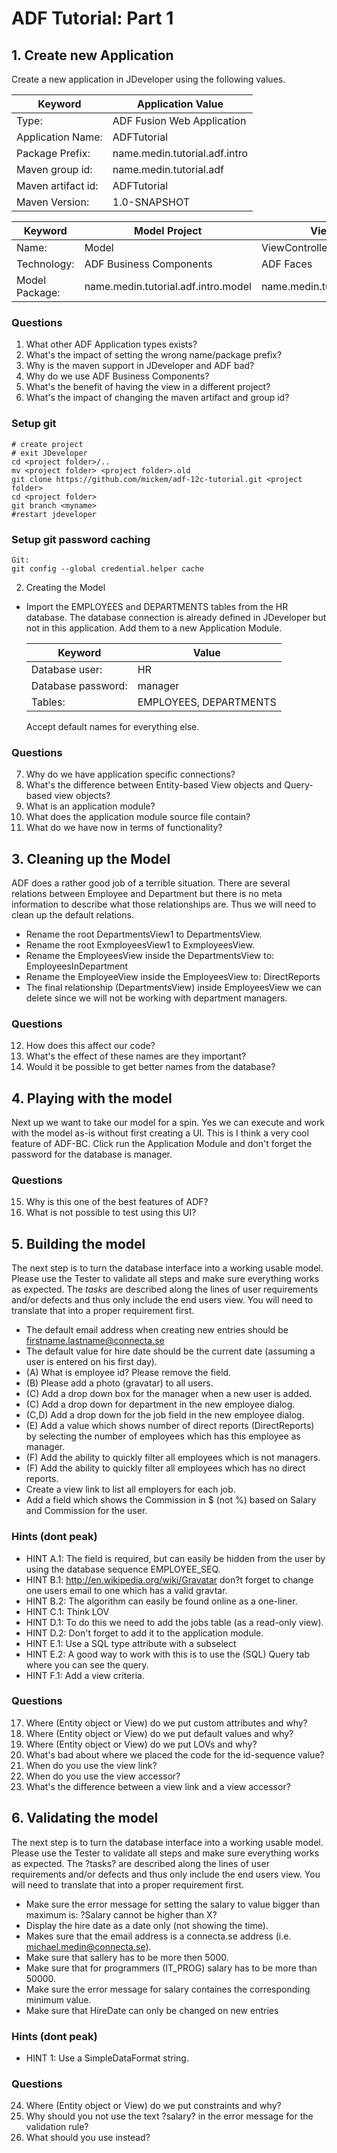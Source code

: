 # ADF Tutorial: Part 1

## 1. Create new Application

Create a new application in JDeveloper using the following values.

Keyword           | Application Value
------------------|------------------------------------
Type:             | ADF Fusion Web Application
Application Name: | ADFTutorial
Package Prefix:   | name.medin.tutorial.adf.intro
Maven group id:   | name.medin.tutorial.adf
Maven artifact id:| ADFTutorial
Maven Version:    | 1.0-SNAPSHOT

Keyword           | Model Project                       | View Project
------------------|-------------------------------------|------------------------------------
Name:             | Model                               | ViewController
Technology:       | ADF Business Components             | ADF Faces
Model Package:    | name.medin.tutorial.adf.intro.model | name.medin.tutorial.adf.intro.view

### Questions

1.	What other ADF Application types exists?
2.	What's the impact of setting the wrong name/package prefix?
3.	Why is the maven support in JDeveloper and ADF bad?
4.	Why do we use ADF Business Components?
5.	What's the benefit of having the view in a different project?
6.	What's the impact of changing the maven artifact and group id?

### Setup git

```
# create project
# exit JDeveloper
cd <project folder>/..
mv <project folder> <project folder>.old
git clone https://github.com/mickem/adf-12c-tutorial.git <project folder>
cd <project folder>
git branch <myname>
#restart jdeveloper
```

### Setup git password caching

```
Git:
git config --global credential.helper cache
```

2.	Creating the Model

* Import the EMPLOYEES and DEPARTMENTS tables from the HR database.
  The database connection is already defined in JDeveloper but not in this application.
  Add them to a new Application Module.
  
  Keyword            | Value                                          
  -------------------|----------------------------------------------
  Database user:     | HR
  Database password: | manager
  Tables:            | EMPLOYEES, DEPARTMENTS

  Accept default names for everything else.

### Questions

7.	Why do we have application specific connections?
8.	What's the difference between Entity-based View objects and Query-based view objects?
9.	What is an application module?
10.	What does the application module source file contain?
11.	What do we have now in terms of functionality?

## 3. Cleaning up the Model

ADF does a rather good job of a terrible situation. 
There are several relations between Employee and Department but there is no meta information to describe what those relationships are.
Thus we will need to clean up the default relations.
 
* Rename the root DepartmentsView1 to DepartmentsView.
* Rename the root ExmployeesView1 to ExmployeesView.
* Rename the EmployeesView inside the DepartmentsView to: EmployeesInDepartment
* Rename the EmployeeView inside the EmployeesView to: DirectReports
* The final relationship (DepartmentsView) inside EmployeesView we can delete since we will not be working with department managers.
 
### Questions

12.	How does this affect our code?
13.	What's the effect of these names are they important?
14.	Would it be possible to get better names from the database?

## 4. Playing with the model

Next up we want to take our model for a spin. Yes we can execute and work with the model as-is without first creating a UI. 
This is I think a very cool feature of ADF-BC.
Click run the Application Module and don't forget the password for the database is manager.
 
### Questions

15.	Why is this one of the best features of ADF?
16.	What is not possible to test using this UI?

## 5. Building the model

The next step is to turn the database interface into a working usable model. 
Please use the Tester to validate all steps and make sure everything works as expected. 
The *tasks* are described along the lines of user requirements and/or defects and thus only include the end users view. 
You will need to translate that into a proper requirement first.

- The default email address when creating new entries should be firstname.lastname@connecta.se
- The default value for hire date should be the current date (assuming a user is entered on his first day).
- (A) What is employee id? Please remove the field.
- (B) Please add a photo (gravatar) to all users.
- (C) Add a drop down box for the manager when a new user is added.
- (C) Add a drop down for department in the new employee dialog.
- (C,D) Add a drop down for the job field in the new employee dialog.
- (E) Add a value which shows number of direct reports (DirectReports) by selecting the number of employees which has this employee as manager. 
- (F) Add the ability to quickly filter all employees which is not managers.
- (F) Add the ability to quickly filter all employees which has no direct reports.
- Create a view link to list all employers for each job.
- Add a field which shows the Commission in $ (not %) based on Salary and Commission for the user.

### Hints (dont peak)

* HINT A.1: The field is required, but can easily be hidden from the user by using the database sequence EMPLOYEE_SEQ.
* HINT B.1: http://en.wikipedia.org/wiki/Gravatar don?t forget to change one users email to one which has a valid gravtar.
* HINT B.2: The algorithm can easily be found online as a one-liner.
* HINT C.1: Think LOV
* HINT D.1: To do this we need to add the jobs table (as a read-only view).
* HINT D.2: Don't forget to add it to the application module.
* HINT E.1: Use a SQL type attribute with a subselect
* HINT E.2: A good way to work with this is to use the (SQL) Query tab where you can see the query.
* HINT F.1: Add a view criteria.

### Questions

17.	Where (Entity object or View) do we put custom attributes and why?
18.	Where (Entity object or View) do we put default values and why?
19.	Where (Entity object or View) do we put LOVs and why? 
20.	What's bad about where we placed the code for the id-sequence value? 
21.	When do you use the view link?
22.	When do you use the view accessor?
23.	What's the difference between a view link and a view accessor?

## 6. Validating the model

The next step is to turn the database interface into a working usable model. Please use the Tester to validate all steps and make sure everything works as expected. The ?tasks? are described along the lines of user requirements and/or defects and thus only include the end users view. You will need to translate that into a proper requirement first.

- Make sure the error message for setting the salary to value bigger than maximum is: ?Salary cannot be higher than X?
- Display the hire date as a date only (not showing the time).
- Makes sure that the email address is a connecta.se address (i.e. michael.medin@connecta.se).
- Make sure that sallery has to be more then 5000.
- Make sure that for programmers (IT_PROG) salary has to be more than 50000.
- Make sure the error message for salary containes the corresponding minimum value.
- Make sure that HireDate can only be changed on new entries

### Hints (dont peak)

* HINT 1: Use a SimpleDataFormat string.

### Questions

24.	Where (Entity object or View) do we put constraints and why?
25.	Why should you not use the text ?salary? in the error message for the validation rule?
26.	What should you use instead?

